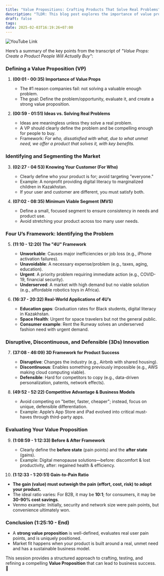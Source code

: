 ```yaml
---
title: "Value Propositions: Crafting Products That Solve Real Problems"
description: "TLDR: This blog post explores the importance of value propositions in product development, emphasizing the need to define the target audience, identify their problems, and create compelling solutions. It outlines a framework for evaluating and building value propositions, highlighting the significance of understanding user needs and market dynamics to ensure product success."
draft: false
tags: 
date: 2025-02-03T16:19:26+07:00
---
```

![YouTube Link](https://www.youtube.com/watch?v=q8d9uuO1Cf4&t=50s)

Here’s a summary of the key points from the transcript of _"Value Props: Create a Product People Will Actually Buy"_:

### **Defining a Value Proposition (VP)**

1. **(00:01 - 00:35) Importance of Value Props**
    
    - The #1 reason companies fail: not solving a valuable enough problem.
    - The goal: Define the problem/opportunity, evaluate it, and create a strong value proposition.
2. **(00:59 - 01:51) Ideas vs. Solving Real Problems**
    
    - Ideas are meaningless unless they solve a real problem.
    - A VP should clearly define the problem and be compelling enough for people to buy.
    - Framework: _For who, dissatisfied with what, due to what unmet need, we offer a product that solves it, with key benefits._

### **Identifying and Segmenting the Market**

3. **(02:27 - 04:53) Knowing Your Customer (For Who)**
    
    - Clearly define who your product is for; avoid targeting "everyone."
    - Example: A nonprofit providing digital literacy to marginalized children in Kazakhstan.
    - If your user and customer are different, you must satisfy both.
4. **(07:02 - 08:35) Minimum Viable Segment (MVS)**
    
    - Define a small, focused segment to ensure consistency in needs and product use.
    - Avoid stretching your product across too many user needs.

### **Four U’s Framework: Identifying the Problem**

5. **(11:10 - 12:20) The "4U" Framework**
    
    - **Unworkable**: Causes major inefficiencies or job loss (e.g., iPhone activation failures).
    - **Unavoidable**: A necessary expense/problem (e.g., taxes, aging, education).
    - **Urgent**: A priority problem requiring immediate action (e.g., COVID-19, financial security).
    - **Underserved**: A market with high demand but no viable solution (e.g., affordable robotics toys in Africa).
6. **(16:37 - 20:32) Real-World Applications of 4U’s**
    
    - **Education gaps**: Graduation rates for Black students, digital literacy in Kazakhstan.
    - **Space Health**: Urgent for space travelers but not the general public.
    - **Consumer example**: Rent the Runway solves an underserved fashion need with urgent demand.

### **Disruptive, Discontinuous, and Defensible (3Ds) Innovation**

7. **(37:08 - 46:09) 3D Framework for Product Success**
    
    - **Disruptive**: Changes the industry (e.g., Airbnb with shared housing).
    - **Discontinuous**: Enables something previously impossible (e.g., AWS making cloud computing viable).
    - **Defensible**: Hard for competitors to copy (e.g., data-driven personalization, patents, network effects).
8. **(49:52 - 52:22) Competitive Advantage & Business Models**
    
    - Avoid competing on "better, faster, cheaper"; instead, focus on unique, defensible differentiation.
    - Example: Apple’s App Store and iPad evolved into critical must-haves through third-party apps.

### **Evaluating Your Value Proposition**

9. **(1:08:59 - 1:12:33) Before & After Framework**
    
    - Clearly define the **before state** (pain points) and the **after state** (gains).
    - Example: Digital menopause solutions—before: discomfort & lost productivity, after: regained health & efficiency.
10. **(1:12:33 - 1:20:51) Gain-to-Pain Ratio**
    

- **The gain (value) must outweigh the pain (effort, cost, risk) to adopt your product.**
- The ideal ratio varies: For B2B, it may be **10:1**; for consumers, it may be **30-90% cost savings**.
- Venmo example: Initially, security and network size were pain points, but convenience ultimately won.

### **Conclusion (1:25:10 - End)**

- A **strong value proposition** is well-defined, evaluates real user pain points, and is uniquely positioned.
- Market fit happens when your product is built around a real, unmet need and has a sustainable business model.

This session provides a structured approach to crafting, testing, and refining a compelling **Value Proposition** that can lead to business success. 🚀